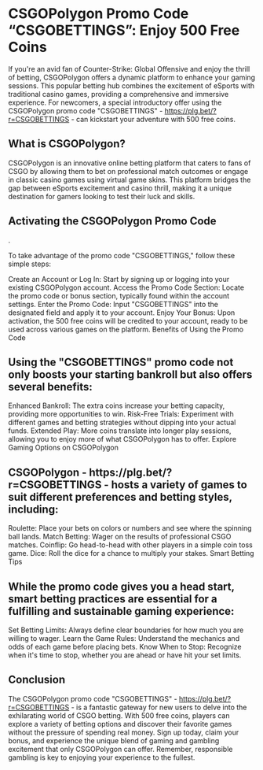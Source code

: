 <h1>CSGOPolygon Promo Code “CSGOBETTINGS”: Enjoy 500 Free Coins</h1>

If you're an avid fan of Counter-Strike: Global Offensive and enjoy the thrill of betting, CSGOPolygon offers a dynamic platform to enhance your gaming sessions. This popular betting hub combines the excitement of eSports with traditional casino games, providing a comprehensive and immersive experience. For newcomers, a special introductory offer using the CSGOPolygon promo code "CSGOBETTINGS" - https://plg.bet/?r=CSGOBETTINGS - can kickstart your adventure with 500 free coins.

<h2>What is CSGOPolygon?</h2>

CSGOPolygon is an innovative online betting platform that caters to fans of CSGO by allowing them to bet on professional match outcomes or engage in classic casino games using virtual game skins. This platform bridges the gap between eSports excitement and casino thrill, making it a unique destination for gamers looking to test their luck and skills.

<h2>Activating the CSGOPolygon Promo Code</h2>.

To take advantage of the promo code "CSGOBETTINGS," follow these simple steps:

Create an Account or Log In: Start by signing up or logging into your existing CSGOPolygon account.
Access the Promo Code Section: Locate the promo code or bonus section, typically found within the account settings.
Enter the Promo Code: Input "CSGOBETTINGS" into the designated field and apply it to your account.
Enjoy Your Bonus: Upon activation, the 500 free coins will be credited to your account, ready to be used across various games on the platform.
Benefits of Using the Promo Code

<h2>Using the "CSGOBETTINGS" promo code not only boosts your starting bankroll but also offers several benefits:</h2>

Enhanced Bankroll: The extra coins increase your betting capacity, providing more opportunities to win.
Risk-Free Trials: Experiment with different games and betting strategies without dipping into your actual funds.
Extended Play: More coins translate into longer play sessions, allowing you to enjoy more of what CSGOPolygon has to offer.
Explore Gaming Options on CSGOPolygon

<h2>CSGOPolygon - https://plg.bet/?r=CSGOBETTINGS - hosts a variety of games to suit different preferences and betting styles, including:</h2>

Roulette: Place your bets on colors or numbers and see where the spinning ball lands.
Match Betting: Wager on the results of professional CSGO matches.
Coinflip: Go head-to-head with other players in a simple coin toss game.
Dice: Roll the dice for a chance to multiply your stakes.
Smart Betting Tips

<h2>While the promo code gives you a head start, smart betting practices are essential for a fulfilling and sustainable gaming experience:</h2>

Set Betting Limits: Always define clear boundaries for how much you are willing to wager.
Learn the Game Rules: Understand the mechanics and odds of each game before placing bets.
Know When to Stop: Recognize when it's time to stop, whether you are ahead or have hit your set limits.

<h2>Conclusion</h2>

The CSGOPolygon promo code "CSGOBETTINGS" - https://plg.bet/?r=CSGOBETTINGS - is a fantastic gateway for new users to delve into the exhilarating world of CSGO betting. With 500 free coins, players can explore a variety of betting options and discover their favorite games without the pressure of spending real money. Sign up today, claim your bonus, and experience the unique blend of gaming and gambling excitement that only CSGOPolygon can offer. Remember, responsible gambling is key to enjoying your experience to the fullest.
